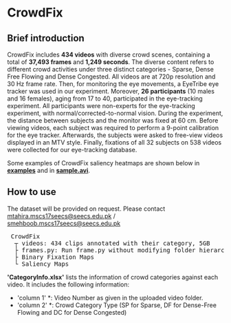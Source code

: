 CrowdFix
=========

## Brief introduction
CrowdFix includes **434 videos** with diverse crowd scenes, containing a total of **37,493 frames** and **1,249 seconds**. The diverse content refers to different crowd activities under three distinct categories - Sparse, Dense Free Flowing and Dense Congested. All videos are at 720p resolution and 30 Hz frame rate. Then, for monitoring the eye movements, a EyeTribe eye tracker  was used in our experiment. Moreover, **26 participants** (10 males and 16 females), aging from 17 to 40, participated in the eye-tracking experiment. All participants were non-experts for the eye-tracking experiment, with normal/corrected-to-normal vision. During the experiment, the distance between subjects and the monitor was fixed at 60 cm. Before viewing videos, each subject was required to perform a 9-point calibration for the eye tracker. Afterwards, the subjects were asked to free-view videos displayed in an MTV style. Finally,  fixations of all 32 subjects on 538 videos were collected for our eye-tracking database.

Some examples of CrowdFix saliency heatmaps are shown below in [**examples**](/figs/ ) and in [**sample.avi**](sample.avi).

## How to use 
The dataset will be provided on request. Please contact mtahira.mscs17seecs@seecs.edu.pk / smehboob.mscs17seecs@seecs.edu.pk

<pre> CrowdFix
  ┬ videos: 434 clips annotated with their category, 5GB 
  ├ frames.py: Run frame.py without modifying folder hierarchy to generate the frames with the same name sequence as the corresponding ground truth binary fixation and saliency maps.
  ├ Binary Fixation Maps
  └ Saliency Maps
</pre> 

              
**'CategoryInfo.xlsx'** lists the information of crowd categories against each video. It includes the following information:
* 'column 1' *: Video Number as given in the uploaded video folder.
* 'column 2' *: Crowd Category Type (SP for Sparse, DF for Dense-Free Flowing and DC for Dense Congested)





